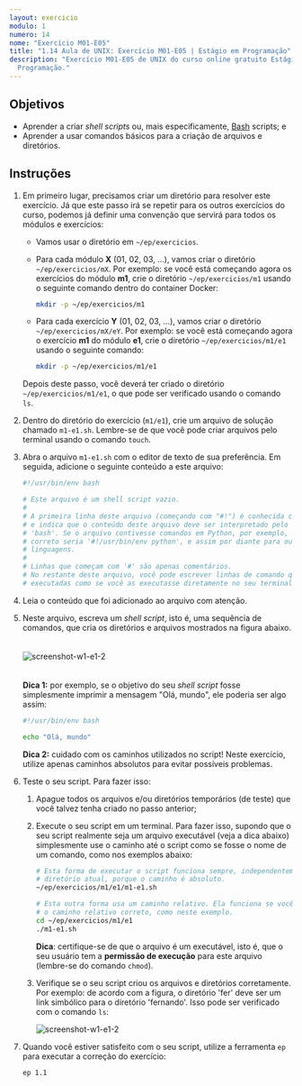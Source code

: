 ```yaml
---
layout: exercicio
modulo: 1
numero: 14
nome: "Exercício M01-E05"
title: "1.14 Aula de UNIX: Exercício M01-E05 | Estágio em Programação"
description: "Exercício M01-E05 de UNIX do curso online gratuito Estágio em
  Programação."
---
```


## Objetivos

- Aprender a criar *shell scripts* ou, mais especificamente,
  [Bash](https://pt.wikipedia.org/wiki/Bash) scripts; e
- Aprender a usar comandos básicos para a criação de arquivos e diretórios.

## Instruções

1. Em primeiro lugar, precisamos criar um diretório para resolver este
exercício. Já que este passo irá se repetir para os outros exercícios do curso,
podemos já definir uma convenção que servirá para todos os módulos e exercícios:
    - Vamos usar o diretório em `~/ep/exercicios`.

    - Para cada módulo **X** (01, 02, 03, ...), vamos criar o diretório
    `~/ep/exercicios/mX`. Por exemplo: se você está começando agora os exercícios
    do módulo **m1**, crie o diretório `~/ep/exercicios/m1` usando o seguinte
    comando dentro do container Docker:

        ```bash
        mkdir -p ~/ep/exercicios/m1
        ```

    - Para cada exercício **Y** (01, 02, 03, ...), vamos criar o diretório
    `~/ep/exercicios/mX/eY`. Por exemplo: se você está começando agora o
    exercício **m1** do módulo **e1**, crie o diretório `~/ep/exercicios/m1/e1`
    usando o seguinte comando:

        ```bash
        mkdir -p ~/ep/exercicios/m1/e1
        ```

    Depois deste passo, você deverá ter criado o diretório
    `~/ep/exercicios/m1/e1`, o que pode ser verificado usando o comando `ls`.

2. Dentro do diretório do exercício (`m1/e1`), crie um arquivo de solução
chamado `m1-e1.sh`. Lembre-se de que você pode criar arquivos pelo terminal
usando o comando `touch`.

3. Abra o arquivo `m1-e1.sh` com o editor de texto de sua preferência.
Em seguida, adicione o seguinte conteúdo a este arquivo:

    ```bash
    #!/usr/bin/env bash

    # Este arquivo é um shell script vazio.
    #
    # A primeira linha deste arquivo (começando com "#!") é conhecida como 'shebang',
    # e indica que o conteúdo deste arquivo deve ser interpretado pelo executável
    # 'bash'. Se o arquivo contivesse comandos em Python, por exemplo, o shebang
    # correto seria '#!/usr/bin/env python', e assim por diante para outras
    # linguagens.
    #
    # Linhas que começam com '#' são apenas comentários.
    # No restante deste arquivo, você pode escrever linhas de comando que serão
    # executadas como se você as executasse diretamente no seu terminal.
    ```

4. Leia o conteúdo que foi adicionado ao arquivo com atenção.

5. Neste arquivo, escreva um *shell script*, isto é, uma sequência de comandos,
   que cria os diretórios e arquivos mostrados na figura abaixo.
    <br>
    <br>
    <br>
    ![screenshot-w1-e1-2](/assets/images/aulas/m01_e05_fs_tree.png)
    <br>
    <br>
    <br>
    **Dica 1:** por exemplo, se o objetivo do seu *shell script* fosse
    simplesmente imprimir a mensagem "Olá, mundo", ele poderia ser algo assim:

    ```bash
    #!/usr/bin/env bash

    echo "Olá, mundo"
    ```

    **Dica 2:** cuidado com os caminhos utilizados no script! Neste exercício,
    utilize apenas caminhos absolutos para evitar possíveis problemas.

5. Teste o seu script. Para fazer isso:

    1. Apague todos os arquivos e/ou diretórios temporários (de teste) que você
    talvez tenha criado no passo anterior;

    2. Execute o seu script em um terminal. Para fazer isso, supondo que o seu
    script realmente seja um arquivo executável (veja a dica abaixo)
    simplesmente use o caminho até o script como se fosse o nome de um comando,
    como nos exemplos abaixo:

        ```bash
        # Esta forma de executar o script funciona sempre, independentemente do seu
        # diretório atual, porque o caminho é absoluto.
        ~/ep/exercicios/m1/e1/m1-e1.sh

        # Esta outra forma usa um caminho relativo. Ela funciona se você passar
        # o caminho relativo correto, como neste exemplo.
        cd ~/ep/exercicios/m1/e1
        ./m1-e1.sh
        ```

        **Dica**: certifique-se de que o arquivo é um executável, isto é, que o seu usuário tem
        a **permissão de execução** para este arquivo (lembre-se do comando `chmod`).

    3. Verifique se o seu script criou os arquivos e diretórios corretamente.
    Por exemplo: de acordo com a figura, o diretório 'fer' deve ser um link
    simbólico para o diretório 'fernando'. Isso pode ser verificado com o
    comando `ls`:

        ![screenshot-w1-e1-2](/assets/images/aulas/m01_e05_ls_out.png)

6. Quando você estiver satisfeito com o seu script, utilize a ferramenta `ep`
   para executar a correção do exercício:

    ```bash
    ep 1.1
    ```
